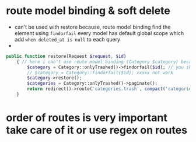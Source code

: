# route model binding & soft delete
- can't be used with restore because, route model binding find the element using `findorfail` every model has default global scope which add `when deleted_at is null` to each query
- 
```php
public function restore(Request $request, $id)
    { // here i can't use route model binding (Category $category) because it is deleted
        $category = Category::onlyTrashed()->findorfail($id); // you should use only trashed, if not used it will search on not deleted only 
        // $category = Category::findorfail($id); xxxxx not work
        $category->restore();
        $categories = Category::onlyTrashed()->paginate();
        return redirect()->route('categories.trash', compact('categories'))->with('success', 'category restored successfully.');
    }
```

# order of routes is very important take care of it or use regex on routes
